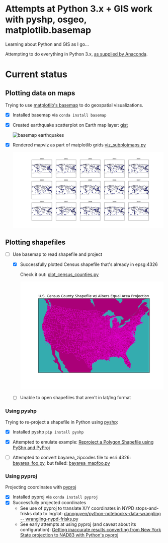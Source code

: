 # Attempts at Python 3.x + GIS work with pyshp, osgeo, matplotlib.basemap

Learning about Python and GIS as I go...

Attempting to do everything in Python 3.x, [as supplied by Anaconda](https://docs.continuum.io/anaconda/pkg-docs).

# Current status 


## Plotting data on maps

Trying to use [matplotlib's basemap](https://github.com/matplotlib/basemap) to do geospatial visualizations.

- [x] Installed basemap via `conda install basemap`
- [x] Created earthquake scatterplot on Earth map layer: [gist](https://gist.github.com/dannguyen/eb1c4e70565d8cb82d63)

    <img src="assets/images/basemap-quakes.png" alt="basemap earthquakes">
- [x] Rendered mapviz as part of matplotlib grids [viz_subplotmaps.py](viz_subplotmaps.py)
    
    <img src="assets/images/worldwide-m6-quakes-2000-2015-subplots.png" alt="basemap earthquakes">


## Plotting shapefiles

- [ ] Use basemap to read shapefile and project
  - [x] Successfully plotted Census shapefile that's already in epsg:4326
    
    
    Check it out: [plot_census_counties.py](plot_census_counties.py)

    <img src="assets/images/census-counties-20m.png" alt="census-counties-aea">  

  - [ ] Unable to open shapefiles that aren't in lat/lng format   
    


### Using pyshp

Trying to re-project a shapefile in Python using [pyshp](https://pypi.python.org/pypi/pyshp):

- [x] Installed pyshp `pip install pyshp`
- [x] Attempted to emulate example: [Reproject a Polygon Shapefile using PyShp and PyProj](https://glenbambrick.com/2016/01/24/reproject-shapefile/)
- [ ] Attempted to convert bayarea_zipcodes file to esri:4326: [bayarea_foo.py](bayarea_foo.py), but failed: [bayarea_mapfoo.py](bayarea_mapfoo.py)


### Using pyproj

Projecting coordinates with [pyproj](https://github.com/jswhit/pyproj)

- [x] Installed pyproj via `conda install pyproj`
- [x] Successfully projected coordinates
  - See use of pyproj to translate X/Y coordinates in NYPD stops-and-frisks data to lng/lat: [dannguyen/python-notebooks-data-wrangling -- wrangling-nypd-frisks.py](https://github.com/dannguyen/python-notebooks-data-wrangling/blob/master/scripts/wrangling-nypd-frisks.py)
  - See early attempts at using pyproj (and caveat about its configuration): [Getting inaccurate results converting from New York State projection to NAD83 with Python's pyproj](http://gis.stackexchange.com/questions/181667/getting-inaccurate-results-converting-from-new-york-state-projection-to-nad83-wi)   
